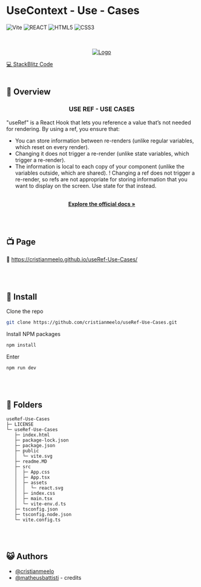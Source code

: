 # UseContext - Use - Cases

![Vite](https://img.shields.io/badge/vite-%23646CFF.svg?style=for-the-badge&logo=vite&logoColor=white)
![REACT](https://img.shields.io/badge/react-%2320232a.svg?style=for-the-badge&logo=react&logoColor=%2361DAFB)
![HTML5](https://img.shields.io/badge/html5-%23E34F26.svg?style=for-the-badge&logo=html5&logoColor=white)
![CSS3](https://img.shields.io/badge/css3-%231572B6.svg?style=for-the-badge&logo=css3&logoColor=white)
</div>
<br></br>


<div align="center">
  <a href="https://github.com/cristianmeelo/useContext-Theme-Switcher">
    <img src="https://res.cloudinary.com/practicaldev/image/fetch/s--5u-MHaMy--/c_imagga_scale,f_auto,fl_progressive,h_900,q_auto,w_1600/https://dev-to-uploads.s3.amazonaws.com/i/l7ci1s4hjn2yrmovjh0s.png" alt="Logo" >
  </a>
  
</div>


<!-- [🖼️ Figma Design ](https://www.figma.com/file/myqP66iQwzjwjrIAJyyrip/BalleBot?node-id=0%3A1&t=xaxOj9U8380vQL7r-0) </br> -->
[💻 StackBlitz Code ](https://stackblitz.com/edit/react-ts-xt3ahq?file=App.tsx,style.css)
<br></br>

## 📜 Overview
<h3 align="center">USE REF  - USE CASES</h3>
"useRef" is a React Hook that lets you reference a value that’s not needed for rendering.
By using a ref, you ensure that:

- You can store information between re-renders (unlike regular variables, which reset on every render).
- Changing it does not trigger a re-render (unlike state variables, which trigger a re-render).
- The information is local to each copy of your component (unlike the variables outside, which are shared).
! Changing a ref does not trigger a re-render, so refs are not appropriate for storing information that you want to display on the screen. Use state for that instead.

 </br>
  <div align="center">
      <a  href="https://pt-br.reactjs.org/docs/hooks-reference.html#useref"><strong>Explore the official docs »</strong></a>
      <p>
  </div>

</p>

<br></br>

## 📺 Page

🔗 https://cristianmeelo.github.io/useRef-Use-Cases/


<br></br>


## 💾 Install
Clone the repo
   ```sh
   git clone https://github.com/cristianmeelo/useRef-Use-Cases.git
   ```
Install NPM packages
   ```sh
   npm install
   ```
Enter
   ```sh
   npm run dev
   ```
<br></br>

## 📂 Folders

```
useRef-Use-Cases
├─ LICENSE
└─ useRef-Use-Cases
   ├─ index.html
   ├─ package-lock.json
   ├─ package.json
   ├─ public
   │  └─ vite.svg
   ├─ readme.MD
   ├─ src
   │  ├─ App.css
   │  ├─ App.tsx
   │  ├─ assets
   │  │  └─ react.svg
   │  ├─ index.css
   │  ├─ main.tsx
   │  └─ vite-env.d.ts
   ├─ tsconfig.json
   ├─ tsconfig.node.json
   └─ vite.config.ts
```

<br></br>

## 😺 Authors

- [@cristianmeelo](https://cristianmeelo.github.io/)
- [@matheusbattisti](https://github.com/matheusbattisti) - credits

